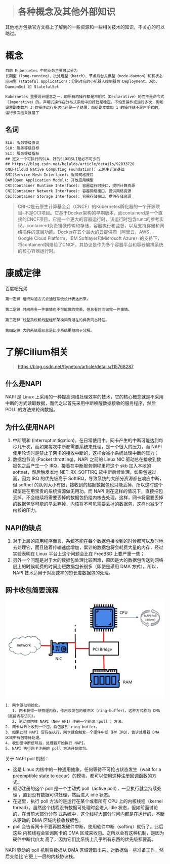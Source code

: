 > # 各种概念及其他外部知识

其他地方包括官方文档上了解到的一些资源和一些相关技术的知识，不关心的可以略过。

# 概念

```
目前 Kubernetes 中的业务主要可以分为
长期型（long-running）、批处理型（batch）、节点后台支撑型（node-daemon）和有状态应用型（stateful application）；分别对应的小机器人控制器为 Deployment、Job、DaemonSet 和 StatefulSet
```

```
Kubernetes 重要设计理念之一，即所有的操作都是声明式（Declarative）的而不是命令式（Imperative）的。声明式操作在分布式系统中的好处是稳定，不怕丢操作或运行多次，例如设置副本数为 3 的操作运行多次也还是一个结果，而给副本数加 1 的操作就不是声明式的，运行多次结果就错了
```

## 名词

```properties
SLA: 服务等级协议 
SLO: 服务等级目标
SLI: 服务等级指标
## 定义一个可执行的SLA，好的SLO和SLI是必不可少的
## https://blog.csdn.net/belalds/article/details/92833720
CNCF(Cloud Native Computing Foundation): 云原生计算基础
SMI(Service Mesh Interface): 服务网格接口
OAM(Open Application Model): 开放应用模型
CRI(Container Runtime Interface): 容器运行时接口，提供计算资源
CNI(Container Network Interface): 容器网络接口，提供网络资源
CSI(Container Storage Interface): 容器存储接口，提供存储资源
```

> CRI-O是云原生计算基金会（CNCF）的Kubernetes孵化器的一个开源项目–不是OCI项目。它基于Docker架构的早期版本，而containerd是一个直接的CNCF项目，它是一个更大的容器运行时，该运行时包含runc的参考实现。containerd负责镜像传输和存储，容器执行和监督，以及支持存储和网络插件的底层功能。Docker在五个最大的云提供商（阿里云，AWS，Google Cloud Platform，IBM Softlayer和Microsoft Azure）的支持下，将containerd捐赠给了CNCF，其协议是作为多个容器平台和容器编排系统的核心容器运行时。

# 康威定律

百度吧兄弟

```
第一定律 组织沟通方式会通过系统设计表达出来。

第二定律 时间再多一件事情也不可能做的完美，但总有时间做完一件事情。

第三定律 线型系统和线型组织架构间有潜在的异质同态特性。

第四定律 大的系统组织总是比小系统更倾向于分解。
```

# 了解Cilium相关

> https://blog.csdn.net/flynetcn/article/details/115768287

## 什么是NAPI

NAPI 是 Linux 上采用的一种提高网络处理效率的技术，它的核心概念就是不采用中断的方式读取数据，而代之以首先采用中断唤醒数据接收的服务程序，然后 POLL 的方法来轮询数据。

## 为什么使用NAPI

1. 中断缓和 (Interrupt mitigation)。在日常使用中，网卡产生的中断可能达到每秒几千次，而如果每次中断都需要系统来处理，是一个很大的压力，而 NAPI 使用轮询时是禁止了网卡的接收中断的，这样会减小系统处理中断的压力；
2. 数据包节流 (Packet throttling)，NAPI 之前的 Linux NIC 驱动总在接收到数据包之后产生一个 IRQ，接着在中断服务例程里将这个 skb 加入本地的 softnet，然后触发本地 NET_RX_SOFTIRQ 软中断后续处理。如果包速过高，因为 IRQ 的优先级高于 SoftIRQ，导致系统的大部分资源都在响应中断，但 softnet 的队列大小有限，接收到的超额数据包也只能丢掉，所以这时这个模型是在用宝贵的系统资源做无用功。而 NAPI 则在这样的情况下，直接把包丢掉，不会继续将需要丢掉的数据包扔给内核去处理，这样，网卡将需要丢掉的数据包尽可能的早丢弃掉，内核将不可见需要丢掉的数据包，这样也减少了内核的压力。

## NAPI的缺点

1. 对于上层的应用程序而言，系统不能在每个数据包接收到的时候都可以及时地去处理它，而且随着传输速度增加，累计的数据包将会耗费大量的内存，经过实验表明在 Linux 平台上这个问题会比在 FreeBSD 上要严重一些；
2. 另外一个问题是对于大的数据包处理比较困难，原因是大的数据包传送到网络层上的时候耗费的时间比短数据包长很多（即使是采用 DMA 方式）。所以，NAPI 技术适用于对高速率的短长度数据包的处理。

## 网卡收包简要流程

![image-20210610141147246](network_rece_pkg_napi.png)

```
1. 网卡驱动初始化。
   1. 网卡获得一块物理内存，作用收发包的缓冲区（ring-buffer）。这种方式称为 DMA（直接内存访问）。
   2. 驱动向内核 NAPI（New API）注册一个轮询（poll ）方法。
2. 网卡从云上收到一个包，将包放到 ring-buffer。
3. 如果此时 NAPI 没有在执行，网卡就会触发一个硬件中断（HW IRQ），告诉处理器 DMA 区域中有包等待处理。
4. 收到硬中断信号后，处理器开始执行 NAPI。
5. NAPI 执行网卡注册的 poll 方法开始收包。
```

关于 NAPI poll 机制：

- 这是 Linux 内核中的一种通用抽象，任何等待不可抢占状态发生（wait for a preemptible state to occur）的模块，都可以使用这种注册回调函数的方式。
- 驱动注册的这个 poll 是一个主动式 poll（active poll），一旦执行就会持续处理 ，直到没有数据可供处理，然后进入 idle 状态。
- 在这里，执行 poll 方法的是运行在某个或者所有 CPU 上的内核线程（kernel thread）。虽然这个线程没有数据可处理时会进入 idle 状态，但如前面讨论的，在当前大部分分布 式系统中，这个线程大部分时间内都是在运行的，不断从驱动的 DMA 区域内接收数据包。
- poll 会告诉网卡不要再触发硬件中断，使用软件中断（softirq）就行了。此后这些 内核线程会轮询网卡的 DMA 区域来收包。之所以会有这种机制，是因为硬件中断代价太 高了，因为它们比系统上几乎所有东西的优先级都要高。

NAPI 驱动的 poll 机制将数据从 DMA 区域读取出来，对数据做一些准备工作，然后交给比 它更上一层的内核协议栈。